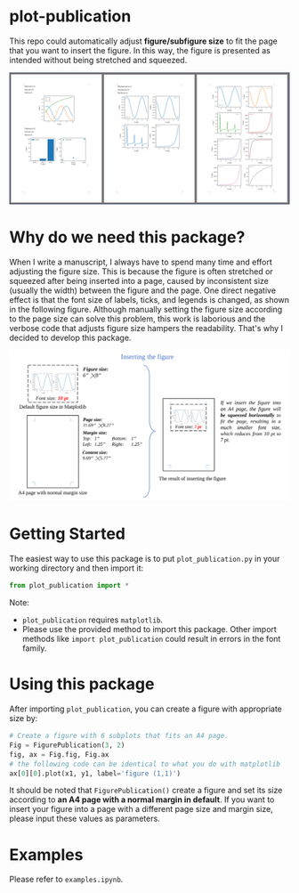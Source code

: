 # plot-publication
This repo could automatically adjust **figure/subfigure size** to fit the page that you want to insert the figure. In this way, the figure is presented as intended without being stretched and squeezed.

![](figures/Picture1.png)

# Why do we need this package?

When I write a manuscript, I always have to spend many time and effort adjusting the figure size. This is because the figure is often stretched or squeezed after being inserted into a page, caused by inconsistent size (usually the width) between the figure and the page. One direct negative effect is that the font size of labels, ticks, and legends is changed, as shown in the following figure. Although manually setting the figure size according to the page size can solve this problem, this work is laborious and the verbose code that adjusts figure size hampers the readability. That's why I decided to develop this package.

![](figures/Picture2.svg)

# Getting Started

The easiest way to use this package is to put `plot_publication.py` in your working directory and then import it: 

```python
from plot_publication import *
```

Note:

* `plot_publication` requires `matplotlib`.
* Please use the provided method to import this package. Other import methods like `import plot_publication` could result in errors in the font family.

# Using this package

After importing `plot_publication`, you can create a figure with appropriate size by:

```python
# Create a figure with 6 subplots that fits an A4 page.
Fig = FigurePublication(3, 2)
fig, ax = Fig.fig, Fig.ax
# the following code can be identical to what you do with matplotlib
ax[0][0].plot(x1, y1, label='figure (1,1)')
```

It should be noted that `FigurePublication()` create a figure and set its size according to **an A4 page with a normal margin in default**. If you want to insert your figure into a page with a different page size and margin size, please input these values as parameters.

# Examples

Please refer to `examples.ipynb`.
